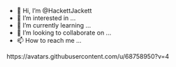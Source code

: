 - 👋 Hi, I’m @HackettJackett
- 👀 I’m interested in ...
- 🌱 I’m currently learning ...
- 💞️ I’m looking to collaborate on ...
- 📫 How to reach me ...

<!---
HackettJackett/HackettJackett is a ✨ special ✨ repository because its `README.md` (this file) appears on your GitHub profile.
You can click the Preview link to take a look at your changes.
--->https://avatars.githubusercontent.com/u/68758950?v=4
